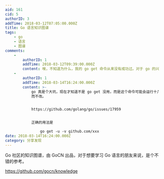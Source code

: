 ```yaml
---
aid: 161
cid: 5
authorID: 3
addTime: 2018-03-12T07:05:00.000Z
title: Go 语言知识图谱
tags:
    - go
    - 语言
    - 图谱
comments:
    -
        authorID: 1
        addTime: 2018-03-12T09:39:00.000Z
        content: 唉，不知道为什么，我的 go get 命令从来没有成功过。对于 go 的兴趣比不上 rust，最近一直在学习 rust。
    -
        authorID: 1
        addTime: 2018-03-14T16:24:00.000Z
        content: >-
            go 真是个大坑，现在才知道不是 go get 没用，而是这个命令可能会运行十几分钟而完全没进度显示。被吐槽了，居然直接冻结 issue
            而不改。


            https://github.com/golang/go/issues/17959


            正确的用法是

                go get -u -v github.com/xxx
date: 2018-03-14T16:24:00.000Z
category: 分享发现
---
```


Go 社区的知识图谱，由 GoCN 出品，对于想要学习 Go 语言的朋友来说，是个不错的参考。

https://github.com/gocn/knowledge
